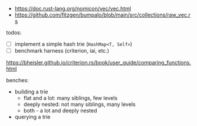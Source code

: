 - https://doc.rust-lang.org/nomicon/vec/vec.html  
- https://github.com/fitzgen/bumpalo/blob/main/src/collections/raw_vec.rs

todos:
- [ ] implement a simple hash trie (`HashMap<T, Self>`)
- [ ] benchmark harness (criterion, iai, etc.)

https://bheisler.github.io/criterion.rs/book/user_guide/comparing_functions.html

benches:
- building a trie
  - flat and a lot: many siblings, few levels
  - deeply nested: not many siblings, many levels
  - both - a lot and deeply nested
- querying a trie